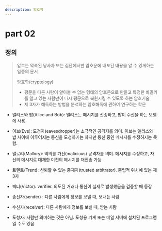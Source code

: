 ```yaml
---
description: 암호학
---
```


# part 02

## 정의

> 암호는 약속된 당사자 또는 집단에서만 암호문에 내포된 내용을 알 수 있게하는 일종의 문서
>
> 암호학\(cryptology\)
>
> * 평문을 다른 사람이 알아볼 수 없는 형태의 암호문으로 만들고 특정한 비밀키를 알고 있는 사람만이 다시 평문으로 복원시킬 수 있도록 하는 암호기술
> * 제 3자가 해독하는 방법을 분석하는 암호해독에 관하여 연구하는 학문



* 앨리스와 밥\(Alice and Bob\): 앨리스는 메시지를 전송하고, 밥이 수신을 하는 모델에 사용 
* 이브\(Eve\): 도청자\(eavesdropper\)는 소극적인 공격자를 의미. 이브는 앨리스와 밥 사이에 이루어지는 통신을 도청하기는 하지만 통신 중인 메시지를 수정하지는 못함. 
* 맬로리\(Mallory\): 악의를 가진\(malicious\) 공격자를 의미. 메시지를 수정하고, 자신의 메시지로 대체한 이전의 메시지를 재전송 가능 
* 트렌트\(Trent\): 신뢰할 수 있는 중재자\(trusted arbitrator\). 중립적 위치에 있는 제 3자 
* 빅터\(Victor\): verifier. 의도된 거래나 통신이 실제로 발생했음을 검증할 때 등장 



* 송신자\(sender\) : 다른 사람에게 정보를 보낼 때, 보내는 사람 
* 수신자\(receiver\): 다른 사람에게 정보를 보낼 때, 받는 사람 
* 도청자: 사람만 의미하는 것은 아님. 도청용 기계 또는 메일 서버에 설치된 프로그램 일 수도 있음 





